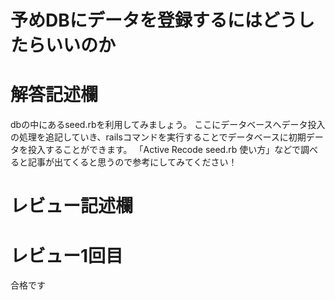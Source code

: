 # 予めDBにデータを登録するにはどうしたらいいのか
# 解答記述欄
dbの中にあるseed.rbを利用してみましょう。
ここにデータベースへデータ投入の処理を追記していき、railsコマンドを実行することでデータベースに初期データを投入することができます。
「Active Recode seed.rb 使い方」などで調べると記事が出てくると思うので参考にしてみてください！







# レビュー記述欄
# レビュー1回目
合格です